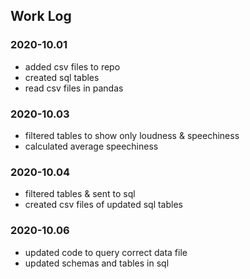 ## Work Log

### 2020-10.01
* added csv files to repo
* created sql tables 
* read csv files in pandas

### 2020-10.03
* filtered tables to show only loudness & speechiness
* calculated average speechiness

### 2020-10.04
* filtered tables & sent to sql
* created csv files of updated sql tables

### 2020-10.06
* updated code to query correct data file
* updated schemas and tables in sql
